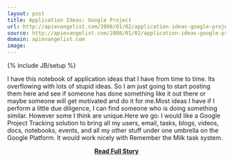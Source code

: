 ```yaml
---
layout: post
title: Application Ideas: Google Project
url: http://apievangelist.com/2008/01/02/application-ideas-google-project/
source: http://apievangelist.com/2008/01/02/application-ideas-google-project/
domain: apievangelist.com
image: 
---
```

{% include JB/setup %}<p>I have this notebook of application ideas that I have from time to time.  Its overflowing with lots of stupid ideas. So I am just going to start posting them here and see if someone has done something like it out there or maybe someone will get motivated and do it for me.Most ideas I have if I perform a little due diligence, I can find someone who is doing something similar.  However some I think are unique.Here we go:  I would like a Google Project Tracking solution to bring all my users, email, tasks, blogs, videos, docs, notebooks, events, and all my other stuff under one umbrella on the Google Platform.  It would work nicely with Remember the Milk task system.</p>
<center><p><a href="http://apievangelist.com/2008/01/02/application-ideas-google-project/" style='padding:25px; font-sze:18px; font-weight: bold;'>Read Full Story</a></p></center>
